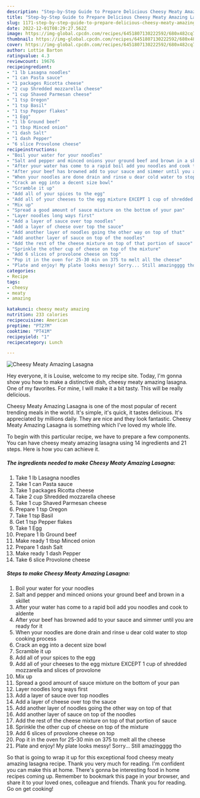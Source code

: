 ```yaml
---
description: "Step-by-Step Guide to Prepare Delicious Cheesy Meaty Amazing Lasagna"
title: "Step-by-Step Guide to Prepare Delicious Cheesy Meaty Amazing Lasagna"
slug: 1171-step-by-step-guide-to-prepare-delicious-cheesy-meaty-amazing-lasagna
date: 2022-12-01T08:29:27.562Z
image: https://img-global.cpcdn.com/recipes/6451807130222592/680x482cq70/cheesy-meaty-amazing-lasagna-recipe-main-photo.jpg
thumbnail: https://img-global.cpcdn.com/recipes/6451807130222592/680x482cq70/cheesy-meaty-amazing-lasagna-recipe-main-photo.jpg
cover: https://img-global.cpcdn.com/recipes/6451807130222592/680x482cq70/cheesy-meaty-amazing-lasagna-recipe-main-photo.jpg
author: Lottie Barton
ratingvalue: 4.3
reviewcount: 19676
recipeingredient:
- "1 lb Lasagna noodles"
- "1 can Pasta sauce"
- "1 packages Ricotta cheese"
- "2 cup Shredded mozzarella cheese"
- "1 cup Shaved Parmesan cheese"
- "1 tsp Oregon"
- "1 tsp Basil"
- "1 tsp Pepper flakes"
- "1 Egg"
- "1 lb Ground beef"
- "1 tbsp Minced onion"
- "1 dash Salt"
- "1 dash Pepper"
- "6 slice Provolone cheese"
recipeinstructions:
- "Boil your water for your noodles"
- "Salt and pepper and minced onions your ground beef and brown in a skillet"
- "After your water has come to a rapid boil add you noodles and cook to aldente"
- "After your beef has browned add to your sauce and simmer until you are ready for it"
- "When your noodles are done drain and rinse u dear cold water to stop cooking process"
- "Crack an egg into a decent size bowl"
- "Scramble it up"
- "Add all of your spices to the egg"
- "Add all of your cheeses to the egg mixture EXCEPT 1 cup of shredded mozzarella and slices of provolone"
- "Mix up"
- "Spread a good amount of sauce mixture on the bottom of your pan"
- "Layer noodles long ways first"
- "Add a layer of sauce over top noodles"
- "Add a layer of cheese over top the sauce"
- "Add another layer of noodles going the other way on top of that"
- "Add another layer of sauce on top of the noodles"
- "Add the rest of the cheese mixture on top of that portion of sauce"
- "Sprinkle the other cup of cheese on top of the mixture"
- "Add 6 slices of provolone cheese on top"
- "Pop it in the oven for 25-30 min on 375 to melt all the cheese"
- "Plate and enjoy! My plate looks messy! Sorry... Still amazingggg tho"
categories:
- Recipe
tags:
- cheesy
- meaty
- amazing

katakunci: cheesy meaty amazing 
nutrition: 233 calories
recipecuisine: American
preptime: "PT27M"
cooktime: "PT41M"
recipeyield: "1"
recipecategory: Lunch

---
```



![Cheesy Meaty Amazing Lasagna](https://img-global.cpcdn.com/recipes/6451807130222592/680x482cq70/cheesy-meaty-amazing-lasagna-recipe-main-photo.jpg)

Hey everyone, it is Louise, welcome to my recipe site. Today, I'm gonna show you how to make a distinctive dish, cheesy meaty amazing lasagna. One of my favorites. For mine, I will make it a bit tasty. This will be really delicious.

Cheesy Meaty Amazing Lasagna is one of the most popular of recent trending meals in the world. It's simple, it's quick, it tastes delicious. It's appreciated by millions daily. They are nice and they look fantastic. Cheesy Meaty Amazing Lasagna is something which I've loved my whole life.




To begin with this particular recipe, we have to prepare a few components. You can have cheesy meaty amazing lasagna using 14 ingredients and 21 steps. Here is how you can achieve it.

<!--inarticleads1-->

##### The ingredients needed to make Cheesy Meaty Amazing Lasagna:

1. Take 1 lb Lasagna noodles
1. Take 1 can Pasta sauce
1. Take 1 packages Ricotta cheese
1. Take 2 cup Shredded mozzarella cheese
1. Take 1 cup Shaved Parmesan cheese
1. Prepare 1 tsp Oregon
1. Take 1 tsp Basil
1. Get 1 tsp Pepper flakes
1. Take 1 Egg
1. Prepare 1 lb Ground beef
1. Make ready 1 tbsp Minced onion
1. Prepare 1 dash Salt
1. Make ready 1 dash Pepper
1. Take 6 slice Provolone cheese




<!--inarticleads2-->

##### Steps to make Cheesy Meaty Amazing Lasagna:

1. Boil your water for your noodles
1. Salt and pepper and minced onions your ground beef and brown in a skillet
1. After your water has come to a rapid boil add you noodles and cook to aldente
1. After your beef has browned add to your sauce and simmer until you are ready for it
1. When your noodles are done drain and rinse u dear cold water to stop cooking process
1. Crack an egg into a decent size bowl
1. Scramble it up
1. Add all of your spices to the egg
1. Add all of your cheeses to the egg mixture EXCEPT 1 cup of shredded mozzarella and slices of provolone
1. Mix up
1. Spread a good amount of sauce mixture on the bottom of your pan
1. Layer noodles long ways first
1. Add a layer of sauce over top noodles
1. Add a layer of cheese over top the sauce
1. Add another layer of noodles going the other way on top of that
1. Add another layer of sauce on top of the noodles
1. Add the rest of the cheese mixture on top of that portion of sauce
1. Sprinkle the other cup of cheese on top of the mixture
1. Add 6 slices of provolone cheese on top
1. Pop it in the oven for 25-30 min on 375 to melt all the cheese
1. Plate and enjoy! My plate looks messy! Sorry... Still amazingggg tho




So that is going to wrap it up for this exceptional food cheesy meaty amazing lasagna recipe. Thank you very much for reading. I'm confident you can make this at home. There's gonna be interesting food in home recipes coming up. Remember to bookmark this page in your browser, and share it to your loved ones, colleague and friends. Thank you for reading. Go on get cooking!
